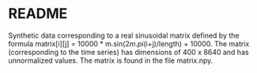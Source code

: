 # README

Synthetic data corresponding to a real sinusoidal matrix defined by the formula matrix[i][j] = 10000 * m.sin(2*m.pi*(i+j)/length) + 10000. The matrix (corresponding to the time series) has dimensions of 400 x 8640 and has unnormalized values. The matrix is ​​found in the file matrix.npy.
